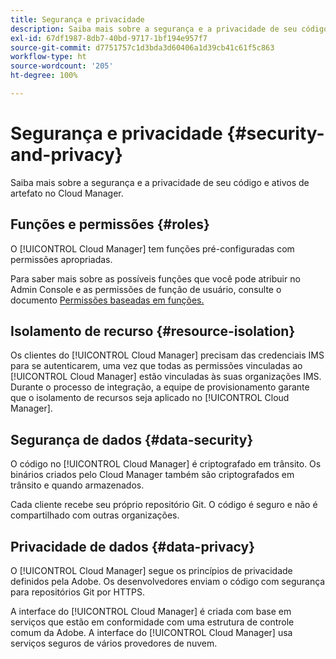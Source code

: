 ```yaml
---
title: Segurança e privacidade
description: Saiba mais sobre a segurança e a privacidade de seu código e ativos de artefato no Cloud Manager.
exl-id: 67df1987-8db7-40bd-9717-1bf194e957f7
source-git-commit: d7751757c1d3bda3d60406a1d39cb41c61f5c863
workflow-type: ht
source-wordcount: '205'
ht-degree: 100%

---
```



# Segurança e privacidade {#security-and-privacy}

Saiba mais sobre a segurança e a privacidade de seu código e ativos de artefato no Cloud Manager.

## Funções e permissões {#roles}

O [!UICONTROL Cloud Manager] tem funções pré-configuradas com permissões apropriadas.

Para saber mais sobre as possíveis funções que você pode atribuir no Admin Console e as permissões de função de usuário, consulte o documento [Permissões baseadas em funções.](/help/requirements/role-based-permissions.md)

## Isolamento de recurso {#resource-isolation}

Os clientes do [!UICONTROL Cloud Manager] precisam das credenciais IMS para se autenticarem, uma vez que todas as permissões vinculadas ao [!UICONTROL Cloud Manager] estão vinculadas às suas organizações IMS. Durante o processo de integração, a equipe de provisionamento garante que o isolamento de recursos seja aplicado no [!UICONTROL Cloud Manager].

## Segurança de dados {#data-security}

O código no [!UICONTROL Cloud Manager] é criptografado em trânsito. Os binários criados pelo Cloud Manager também são criptografados em trânsito e quando armazenados.

Cada cliente recebe seu próprio repositório Git. O código é seguro e não é compartilhado com outras organizações.

## Privacidade de dados {#data-privacy}

O [!UICONTROL Cloud Manager] segue os princípios de privacidade definidos pela Adobe. Os desenvolvedores enviam o código com segurança para repositórios Git por HTTPS.

A interface do [!UICONTROL Cloud Manager] é criada com base em serviços que estão em conformidade com uma estrutura de controle comum da Adobe. A interface do [!UICONTROL Cloud Manager] usa serviços seguros de vários provedores de nuvem.
